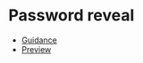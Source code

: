 # Password reveal

- [Guidance](https://moj-design-system.herokuapp.com/components/password-reveal)
- [Preview](https://moj-frontend.herokuapp.com/components/password-reveal)
